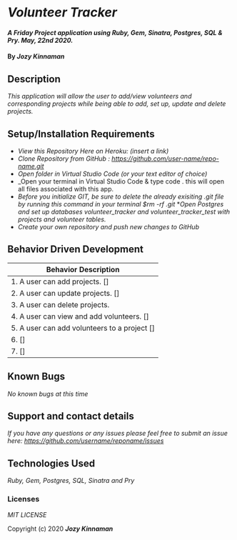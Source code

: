 # _Volunteer Tracker_

#### _A Friday Project application using Ruby, Gem, Sinatra, Postgres, SQL & Pry. May, 22nd 2020._

#### By _**Jozy Kinnaman**_

## Description

_This application will allow the user to add/view volunteers and corresponding projects while being able to add, set up, update and delete projects._ 

## Setup/Installation Requirements

* _View this Repository Here on Heroku: (insert a link)_
* _Clone Repository from GitHub :  https://github.com/user-name/repo-name.git_
* _Open folder in Virtual Studio Code (or your text editor of choice)_
* _Open your terminal in Virtual Studio Code & type code . this will open all files associated with this app. 
* _Before you initialize GIT, be sure to delete the already exisiting .git file by running this command in your terminal $rm -rf .git_
*_Open Postgres and set up databases volunteer_tracker and volunteer_tracker_test with projects and volunteer tables._
* _Create your own repository and push new changes to GitHub_

## Behavior Driven Development 


|   Behavior Description        |
|-------------------------------|
| 1. A user can add projects. []|
| 2. A user can update projects.  []|
| 3. A user can delete projects. 
| 4. A user can view and add volunteers. []|
| 5. A user can add volunteers to a project []
| 6.  []|
| 7.  []|


## Known Bugs

_No known bugs at this time_

## Support and contact details

_If you have any questions or any issues please feel free to submit an issue here: https://github.com/username/reponame/issues_

## Technologies Used

_Ruby, Gem, Postgres, SQL, Sinatra and Pry_ 


### Licenses
*MIT LICENSE*

Copyright (c) 2020 **_Jozy Kinnaman_**